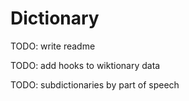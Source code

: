 # Dictionary

TODO: write readme

TODO: add hooks to wiktionary data

TODO: subdictionaries by part of speech
